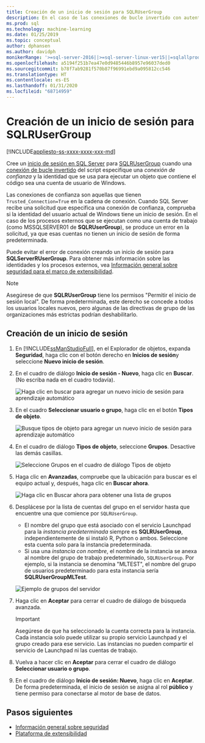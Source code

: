 ```yaml
---
title: Creación de un inicio de sesión para SQLRUserGroup
description: En el caso de las conexiones de bucle invertido con autenticación implícita, cree un inicio de sesión en SQL Server para SQLRUserGroup, de modo que una cuenta de trabajo pueda iniciar sesión en el servidor para realizar la conversión de identidad en el usuario que realiza la llamada.
ms.prod: sql
ms.technology: machine-learning
ms.date: 01/25/2019
ms.topic: conceptual
author: dphansen
ms.author: davidph
monikerRange: '>=sql-server-2016||>=sql-server-linux-ver15||=sqlallproducts-allversions'
ms.openlocfilehash: a5194f251b7ea47e0d9485446b8957e96037ded0
ms.sourcegitcommit: b78f7ab9281f570b87f96991ebd9a095812cc546
ms.translationtype: HT
ms.contentlocale: es-ES
ms.lasthandoff: 01/31/2020
ms.locfileid: "68714959"
---
```

# <a name="create-a-login-for-sqlrusergroup"></a>Creación de un inicio de sesión para SQLRUserGroup
[!INCLUDE[appliesto-ss-xxxx-xxxx-xxx-md](../../includes/appliesto-ss-xxxx-xxxx-xxx-md.md)]

Cree un [inicio de sesión en SQL Server](https://docs.microsoft.com/sql/relational-databases/security/authentication-access/create-a-login) para [SQLRUserGroup](../concepts/security.md#sqlrusergroup) cuando una [conexión de bucle invertido](../../advanced-analytics/concepts/security.md#implied-authentication) del script especifique una *conexión de confianza* y la identidad que se usa para ejecutar un objeto que contiene el código sea una cuenta de usuario de Windows.

Las conexiones de confianza son aquellas que tienen `Trusted_Connection=True` en la cadena de conexión. Cuando SQL Server recibe una solicitud que especifica una conexión de confianza, comprueba si la identidad del usuario actual de Windows tiene un inicio de sesión. En el caso de los procesos externos que se ejecutan como una cuenta de trabajo (como MSSQLSERVER01 de **SQLRUserGroup**), se produce un error en la solicitud, ya que esas cuentas no tienen un inicio de sesión de forma predeterminada.

Puede evitar el error de conexión creando un inicio de sesión para **SQLServerRUserGroup**. Para obtener más información sobre las identidades y los procesos externos, vea [Información general sobre seguridad para el marco de extensibilidad](../concepts/security.md).

> [!Note]
> Asegúrese de que **SQLRUserGroup** tiene los permisos "Permitir el inicio de sesión local". De forma predeterminada, este derecho se concede a todos los usuarios locales nuevos, pero algunas de las directivas de grupo de las organizaciones más estrictas podrían deshabilitarlo.

## <a name="create-a-login"></a>Creación de un inicio de sesión

1. En [!INCLUDE[ssManStudioFull](../../includes/ssmanstudiofull-md.md)], en el Explorador de objetos, expanda **Seguridad**, haga clic con el botón derecho en **Inicios de sesión**y seleccione **Nuevo inicio de sesión**.

2. En el cuadro de diálogo **Inicio de sesión - Nuevo**, haga clic en **Buscar**. (No escriba nada en el cuadro todavía).
    
     ![Haga clic en buscar para agregar un nuevo inicio de sesión para aprendizaje automático](media/implied-auth-login1.png "Haga clic en buscar para agregar un nuevo inicio de sesión para aprendizaje automático")

3. En el cuadro **Seleccionar usuario o grupo**, haga clic en el botón **Tipos de objeto**.

     ![Busque tipos de objeto para agregar un nuevo inicio de sesión para aprendizaje automático](media/implied-auth-login2.png "Busque tipos de objeto para agregar un nuevo inicio de sesión para aprendizaje automático")

4. En el cuadro de diálogo **Tipos de objeto**, seleccione **Grupos**. Desactive las demás casillas.

     ![Seleccione Grupos en el cuadro de diálogo Tipos de objeto](media/implied-auth-login3.png "Seleccione Grupos en el cuadro de diálogo Tipos de objeto")

4. Haga clic en **Avanzadas**, compruebe que la ubicación para buscar es el equipo actual y, después, haga clic en **Buscar ahora**.

     ![Haga clic en Buscar ahora para obtener una lista de grupos](media/implied-auth-login4.png "Haga clic en Buscar ahora para obtener una lista de grupos")

5. Desplácese por la lista de cuentas del grupo en el servidor hasta que encuentre una que comience por `SQLRUserGroup`.
    
    + El nombre del grupo que está asociado con el servicio Launchpad para la _instancia predeterminada_ siempre es **SQLRUserGroup**, independientemente de si instaló R, Python o ambos. Seleccione esta cuenta solo para la instancia predeterminada.
    + Si usa una _instancia con nombre_, el nombre de la instancia se anexa al nombre del grupo de trabajo predeterminado, `SQLRUserGroup`. Por ejemplo, si la instancia se denomina "MLTEST", el nombre del grupo de usuarios predeterminado para esta instancia sería **SQLRUserGroupMLTest**.
 
    ![Ejemplo de grupos del servidor](media/implied-auth-login5.png "Ejemplo de grupos del servidor")
   
5. Haga clic en **Aceptar** para cerrar el cuadro de diálogo de búsqueda avanzada.

    > [!IMPORTANT]
    > Asegúrese de que ha seleccionado la cuenta correcta para la instancia. Cada instancia solo puede utilizar su propio servicio Launchpad y el grupo creado para ese servicio. Las instancias no pueden compartir el servicio de Launchpad ni las cuentas de trabajo.

6. Vuelva a hacer clic en **Aceptar** para cerrar el cuadro de diálogo **Seleccionar usuario o grupo**.

7. En el cuadro de diálogo **Inicio de sesión: Nuevo**, haga clic en **Aceptar**. De forma predeterminada, el inicio de sesión se asigna al rol **público** y tiene permiso para conectarse al motor de base de datos.

## <a name="next-steps"></a>Pasos siguientes

+ [Información general sobre seguridad](../concepts/security.md)
+ [Plataforma de extensibilidad](../concepts/extensibility-framework.md)
